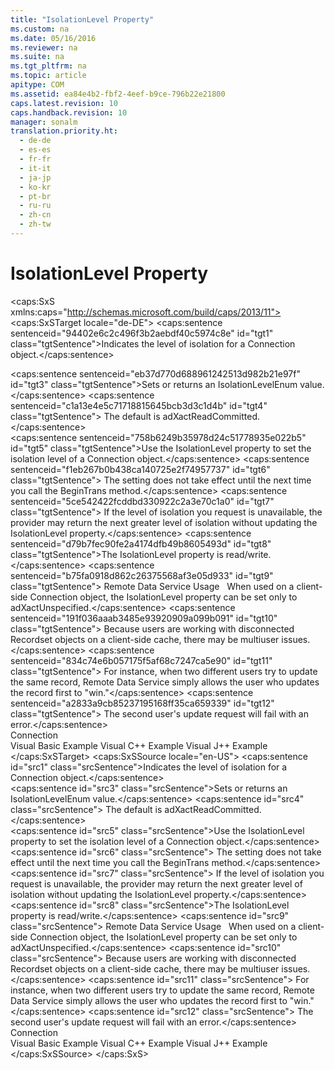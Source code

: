 ```yaml
---
title: "IsolationLevel Property"
ms.custom: na
ms.date: 05/16/2016
ms.reviewer: na
ms.suite: na
ms.tgt_pltfrm: na
ms.topic: article
apitype: COM
ms.assetid: ea84e4b2-fbf2-4eef-b9ce-796b22e21800
caps.latest.revision: 10
caps.handback.revision: 10
manager: sonalm
translation.priority.ht: 
  - de-de
  - es-es
  - fr-fr
  - it-it
  - ja-jp
  - ko-kr
  - pt-br
  - ru-ru
  - zh-cn
  - zh-tw
---
```

# IsolationLevel Property
<?xml version="1.0" encoding="utf-8"?>
<caps:SxS xmlns:caps="http://schemas.microsoft.com/build/caps/2013/11">
  <caps:SxSTarget locale="de-DE">
    <developerReferenceWithoutSyntaxDocument xsi:schemaLocation="http://ddue.schemas.microsoft.com/authoring/2003/5 http://dduestorage.blob.core.windows.net/ddueschema/developer.xsd" xmlns="http://ddue.schemas.microsoft.com/authoring/2003/5" xmlns:xlink="http://www.w3.org/1999/xlink" xmlns:xsi="http://www.w3.org/2001/XMLSchema-instance">
      <introduction>
        <para>
          <caps:sentence sentenceid="94402e6c2c496f3b2aebdf40c5974c8e" id="tgt1" class="tgtSentence">Indicates the level of isolation for a <legacyLink xlink:href="ef6b1824-5b12-43db-89d7-8f3d13896d4d">Connection</legacyLink> object.</caps:sentence>
        </para>
      </introduction>
      <section>
        <title>
          <caps:sentence sentenceid="6f253c84dca33d0cd6f1b864ea701e8a" id="tgt2" class="tgtSentence">Settings and Return Values</caps:sentence>
        </title>
        <content>
          <para>
            <caps:sentence sentenceid="eb37d770d688961242513d982b21e97f" id="tgt3" class="tgtSentence">Sets or returns an <legacyLink xlink:href="8e17a7bc-b8a3-4ae2-b6c9-ce088ad31fdf">IsolationLevelEnum</legacyLink> value.</caps:sentence>
            <caps:sentence sentenceid="c1a13e4e5c71718815645bcb3d3c1d4b" id="tgt4" class="tgtSentence"> The default is <legacyBold>adXactReadCommitted</legacyBold>.</caps:sentence>
          </para>
        </content>
      </section>
      <languageReferenceRemarks>
        <content>
          <para>
            <caps:sentence sentenceid="758b6249b35978d24c51778935e022b5" id="tgt5" class="tgtSentence">Use the <legacyBold>IsolationLevel</legacyBold> property to set the isolation level of a <legacyBold>Connection</legacyBold> object.</caps:sentence>
            <caps:sentence sentenceid="f1eb267b0b438ca140725e2f74957737" id="tgt6" class="tgtSentence"> The setting does not take effect until the next time you call the <legacyLink xlink:href="d4683472-4120-4236-8640-fa9ae289e23e">BeginTrans</legacyLink> method.</caps:sentence>
            <caps:sentence sentenceid="5ce542422fcddbd330922c2a3e70c1a0" id="tgt7" class="tgtSentence"> If the level of isolation you request is unavailable, the provider may return the next greater level of isolation without updating the <legacyBold>IsolationLevel</legacyBold> property.</caps:sentence>
          </para>
          <para>
            <caps:sentence sentenceid="d79b7fec90fe2a4174dfb49b8605493d" id="tgt8" class="tgtSentence">The <legacyBold>IsolationLevel</legacyBold> property is read/write.</caps:sentence>
          </para>
          <alert class="note">
            <para>
              <caps:sentence sentenceid="b75fa0918d862c26375568af3e05d933" id="tgt9" class="tgtSentence">
                <legacyBold>Remote Data Service Usage</legacyBold>   When used on a client-side <legacyBold>Connection</legacyBold> object, the <legacyBold>IsolationLevel</legacyBold> property can be set only to <legacyBold>adXactUnspecified</legacyBold>.</caps:sentence>
              <caps:sentence sentenceid="191f036aaab3485e93920909a099b091" id="tgt10" class="tgtSentence"> Because users are working with disconnected <legacyBold>Recordset</legacyBold> objects on a client-side cache, there may be multiuser issues.</caps:sentence>
              <caps:sentence sentenceid="834c74e6b057175f5af68c7247ca5e90" id="tgt11" class="tgtSentence"> For instance, when two different users try to update the same record, Remote Data Service simply allows the user who updates the record first to "win."</caps:sentence>
              <caps:sentence sentenceid="a2833a9cb85237195168ff35ca659339" id="tgt12" class="tgtSentence"> The second user's update request will fail with an error.</caps:sentence>
            </para>
          </alert>
        </content>
      </languageReferenceRemarks>
      <section>
        <title>
          <caps:sentence sentenceid="2f342d3be839cc5b67ae0de7d404b8e6" id="tgt13" class="tgtSentence">Applies To</caps:sentence>
        </title>
        <content>
          <para>
            <link xlink:href="ef6b1824-5b12-43db-89d7-8f3d13896d4d">Connection</link>
          </para>
        </content>
      </section>
      <relatedTopics>
        <link xlink:href="3382fd41-0aa1-4091-97d3-624403111e07">Visual Basic Example</link>
        <link xlink:href="92ddec5d-e3dc-4e8e-997a-c5417cceab69">Visual C++ Example</link>
        <link xlink:href="7662d89a-c5f9-44db-8c93-606db48cdd96">Visual J++ Example</link>
      </relatedTopics>
    </developerReferenceWithoutSyntaxDocument>
  </caps:SxSTarget>
  <caps:SxSSource locale="en-US">
    <developerReferenceWithoutSyntaxDocument xsi:schemaLocation="http://ddue.schemas.microsoft.com/authoring/2003/5 http://dduestorage.blob.core.windows.net/ddueschema/developer.xsd" xmlns="http://ddue.schemas.microsoft.com/authoring/2003/5" xmlns:xlink="http://www.w3.org/1999/xlink" xmlns:xsi="http://www.w3.org/2001/XMLSchema-instance">
      <introduction>
        <para>
          <caps:sentence id="src1" class="srcSentence">Indicates the level of isolation for a <legacyLink xlink:href="ef6b1824-5b12-43db-89d7-8f3d13896d4d">Connection</legacyLink> object.</caps:sentence>
        </para>
      </introduction>
      <section>
        <title>
          <caps:sentence id="src2" class="srcSentence">Settings and Return Values</caps:sentence>
        </title>
        <content>
          <para>
            <caps:sentence id="src3" class="srcSentence">Sets or returns an <legacyLink xlink:href="8e17a7bc-b8a3-4ae2-b6c9-ce088ad31fdf">IsolationLevelEnum</legacyLink> value.</caps:sentence>
            <caps:sentence id="src4" class="srcSentence"> The default is <legacyBold>adXactReadCommitted</legacyBold>.</caps:sentence>
          </para>
        </content>
      </section>
      <languageReferenceRemarks>
        <content>
          <para>
            <caps:sentence id="src5" class="srcSentence">Use the <legacyBold>IsolationLevel</legacyBold> property to set the isolation level of a <legacyBold>Connection</legacyBold> object.</caps:sentence>
            <caps:sentence id="src6" class="srcSentence"> The setting does not take effect until the next time you call the <legacyLink xlink:href="d4683472-4120-4236-8640-fa9ae289e23e">BeginTrans</legacyLink> method.</caps:sentence>
            <caps:sentence id="src7" class="srcSentence"> If the level of isolation you request is unavailable, the provider may return the next greater level of isolation without updating the <legacyBold>IsolationLevel</legacyBold> property.</caps:sentence>
          </para>
          <para>
            <caps:sentence id="src8" class="srcSentence">The <legacyBold>IsolationLevel</legacyBold> property is read/write.</caps:sentence>
          </para>
          <alert class="note">
            <para>
              <caps:sentence id="src9" class="srcSentence">
                <legacyBold>Remote Data Service Usage</legacyBold>   When used on a client-side <legacyBold>Connection</legacyBold> object, the <legacyBold>IsolationLevel</legacyBold> property can be set only to <legacyBold>adXactUnspecified</legacyBold>.</caps:sentence>
              <caps:sentence id="src10" class="srcSentence"> Because users are working with disconnected <legacyBold>Recordset</legacyBold> objects on a client-side cache, there may be multiuser issues.</caps:sentence>
              <caps:sentence id="src11" class="srcSentence"> For instance, when two different users try to update the same record, Remote Data Service simply allows the user who updates the record first to "win."</caps:sentence>
              <caps:sentence id="src12" class="srcSentence"> The second user's update request will fail with an error.</caps:sentence>
            </para>
          </alert>
        </content>
      </languageReferenceRemarks>
      <section>
        <title>
          <caps:sentence id="src13" class="srcSentence">Applies To</caps:sentence>
        </title>
        <content>
          <para>
            <link xlink:href="ef6b1824-5b12-43db-89d7-8f3d13896d4d">Connection</link>
          </para>
        </content>
      </section>
      <relatedTopics>
        <link xlink:href="3382fd41-0aa1-4091-97d3-624403111e07">Visual Basic Example</link>
        <link xlink:href="92ddec5d-e3dc-4e8e-997a-c5417cceab69">Visual C++ Example</link>
        <link xlink:href="7662d89a-c5f9-44db-8c93-606db48cdd96">Visual J++ Example</link>
      </relatedTopics>
    </developerReferenceWithoutSyntaxDocument>
  </caps:SxSSource>
</caps:SxS>